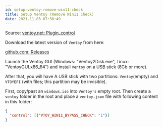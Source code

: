 ```yaml
---
id: setup-ventoy-remove-win11-check
title: Setup Ventoy (Remove Win11 Check)
date: 2021-11-03 07:38:49
---
```


Source: <a href='https://www.ventoy.net/en/plugin_control.html' class='external'>ventoy.net: Plugin_control</a>

Download the latest version of `Ventoy` from here:

<a href='https://github.com/ventoy/Ventoy/releases' class='external'>github.com: Releases</a>

Launch the Ventoy GUI (Windows: "Ventoy2Disk.exe", Linux: "VentoyGUI.x86_64") and install `Ventoy` on a USB stick (8Gb or more).

After that, you will have A USB stick with two partitions: `Ventoy`(empty) and `VTOYEFI` (with files; this partition may be invisible).

First, copy/past an `windows.iso` into `Ventoy's` empty root. Then create a `ventoy` folder in the root and place a `ventoy.json` file with following content in this folder:

```json title="ventoy.json"
{
  "control": [{"VTOY_WIN11_BYPASS_CHECK": "1"}]
}
```
